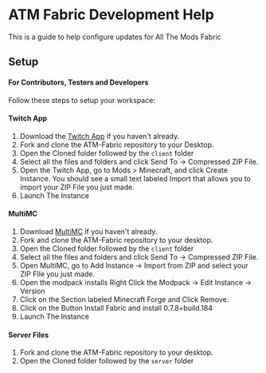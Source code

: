 # ATM Fabric Development Help

This is a guide to help configure updates for All The Mods Fabric

## Setup 

#### For Contributors, Testers and Developers
Follow these steps to setup your workspace:

#### Twitch App
1) Download the [Twitch App](https://www.twitch.tv/downloads) if you haven't already.
2) Fork and clone the ATM-Fabric repository to your Desktop.
3) Open the Cloned folder followed by the `client` folder
4) Select all the files and folders and click Send To -> Compressed ZIP File.
5) Open the Twitch App, go to Mods > Minecraft, and click Create Instance. You should see a small text labeled Import that allows you to import your ZIP File you just made.
6) Launch The Instance

#### MultiMC
1) Download [MultiMC](https://multimc.org) if you haven't already.
2) Fork and clone the ATM-Fabric repository to your desktop.
3) Open the Cloned folder followed by the `client` folder
4) Select all the files and folders and click Send To -> Compressed ZIP File.
5) Open MultiMC, go to Add Instance -> Import from ZIP and select your ZIP FIle you just made.
6) Open the modpack installs Right Click the Modpack -> Edit Instance -> Version
7) Click on the Section labeled Minecraft Forge and Click Remove.
8) Click on the Button Install Fabric and install 0.7.8+build.184
9) Launch The Instance

#### Server Files
1) Fork and clone the ATM-Fabric repository to your desktop.
2) Open the Cloned folder followed by the `server` folder
